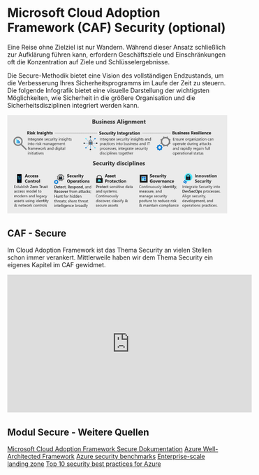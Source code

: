# Microsoft Cloud Adoption Framework (CAF) Security (optional)

Eine Reise ohne Zielziel ist nur Wandern. Während dieser Ansatz schließlich zur Aufklärung führen kann, erfordern Geschäftsziele und Einschränkungen oft die Konzentration auf Ziele und Schlüsselergebnisse.

Die Secure-Methodik bietet eine Vision des vollständigen Endzustands, um die Verbesserung Ihres Sicherheitsprogramms im Laufe der Zeit zu steuern. Die folgende Infografik bietet eine visuelle Darstellung der wichtigsten Möglichkeiten, wie Sicherheit in die größere Organisation und die Sicherheitsdisziplinen integriert werden kann.

![CAF Secure Methode](/media/secure-methodology.png)

## CAF - Secure

Im Cloud Adoption Framework ist das Thema Security an vielen Stellen schon immer verankert. Mittlerweile haben wir dem Thema Security ein eigenes Kapitel im CAF gewidmet.

<p align="center">
<iframe width="560" height="315" src="https://www.youtube-nocookie.com/embed/xojWM1ROFkY" title="CAF Einführung - Secure" frameborder="0" allow="accelerometer; autoplay; clipboard-write; encrypted-media; gyroscope; picture-in-picture" allowfullscreen></iframe>
</p>

## Modul Secure - Weitere Quellen

[Microsoft Cloud Adoption Framework Secure Dokumentation](https://docs.microsoft.com/azure/cloud-adoption-framework/secure/)
[Azure Well-Architected Framework](https://docs.microsoft.com/azure/architecture/framework/security/overview)
[Azure security benchmarks](https://docs.microsoft.com/security/benchmark/azure/)
[Enterprise-scale landing zone](https://docs.microsoft.com/azure/cloud-adoption-framework/ready/landing-zone/design-area/governance)
[Top 10 security best practices for Azure](https://docs.microsoft.com/azure/cloud-adoption-framework/secure/security-top-10)
  
